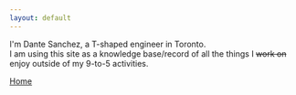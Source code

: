```yaml
---
layout: default
---
```


I'm Dante Sanchez, a T-shaped engineer in Toronto.  
I am using this site as a knowledge base/record of all the things I <s>work on</s> enjoy outside of my 9-to-5 activities. 

<a href="mailto:dante.a.sanchez@gmail.com"><i class="fa fa-envelope"></i></a>
<a href="http://linkedin.com/in/dante-sanchez-65465717"><i class="fa fa-linkedin"></i></a>
<a href="http://github.com/dasanchez"><i class="fa fa-github"></i></a>
<a href="http://twitter.com/dasanc_"><i class="fa fa-twitter"></i></a>
<a href="https://www.instagram.com/toad_dna_ramen"><i class="fa fa-instagram"></i></a>

[Home](/)
